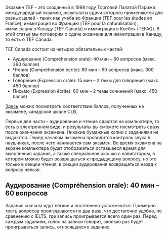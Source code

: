Экзамен TEF - это созданный в 1998 году Торговой Палатой Парижа международный экзамен, результаты сдачи которого применяются для разных целей - таких как учеба во Франции (TEF pour les études en France), иммиграция во Францию (TEF pour la naturalisation), иммиграция в Канаду (TEF Canada) и иммиграция в Квебек (TEFAQ).  В этой статье мы поговорим о сдаче экзамена для иммиграции в Канаду, то есть о TEF Canada. 

TEF Canada состоит из четырех обязательных частей:

* Аудирование (Compréhension orale): 40 мин – 60 вопросов (макс. 360 баллов)  
* Чтение (Compréhension écrite): 60 мин – 50 вопросов (макс. 300 баллов)  
* Говорение (Expression orale): 15 мин – 2 темы для говорения (макс. 450 баллов)
* Письмо (Expression écrite): 60 мин – 2 темы сочинений (макс. 450 балов) 


[Здесь](https://www.lefrancaisdesaffaires.fr/wp-content/uploads/2017/02/Correspondance-Niveaux-NCLC-scores-TEF-CANADA.pdf) можно посмотреть соответствие баллов, полученных на экзамене, канадской шкале CLB.

Первые две части – аудирование и чтение сдаются на компьютере, то есть в электронном виде, и результаты вы сможете посмотреть сразу после окончания экзамена. Никакие бумажные копии с заданиями не выдаются. Перед началом экзамена проводится контроль звука в наушниках, после чего начинается сам экзамен. Во время экзамена на экране компьютера будет отображаться оставшееся время для выполнения задания, а также специальное окошко с навигатором, в котором можно будет возвращаться к предыдущему вопросу, но это только в секции чтения, в секции аудирования возвращаться назад к вопросу нельзя. 

## Аудирование (Compréhension orale): 40 мин – 60 вопросов

Задания сначала идут легкие и постепенно усложняются. Примерно треть вопросов проигрываются по два раза, что достаточно удобно, по сравнению с IELTS, где запись проигрывается всего один раз. Перед каждым заданием, голос на записи говорит, сколько раз будет проигрываться запись, относящаяся к заданию. 

